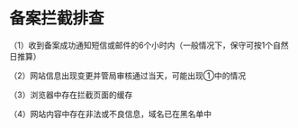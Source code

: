 # 备案拦截排查

（1）收到备案成功通知短信或邮件的6个小时内（一般情况下，保守可按1个自然日推算）

（2）网站信息出现变更并管局审核通过当天，可能出现①中的情况

（3）浏览器中存在拦截页面的缓存

（4）网站内容中存在非法或不良信息，域名已在黑名单中